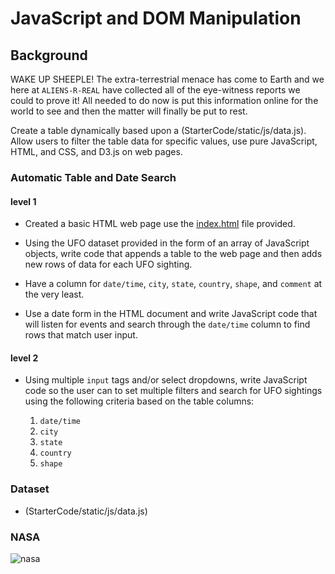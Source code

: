 # JavaScript and DOM Manipulation

## Background

WAKE UP SHEEPLE! The extra-terrestrial menace has come to Earth and we here at `ALIENS-R-REAL` have collected all of the eye-witness reports we could to prove it! All needed to do now is put this information online for the world to see and then the matter will finally be put to rest.

Create a table dynamically based upon a (StarterCode/static/js/data.js). 
Allow users to filter the table data for specific values, use pure JavaScript, HTML, and CSS, and D3.js on web pages.

### Automatic Table and Date Search 
#### level 1 
* Created a basic HTML web page use the [index.html](StarterCode/index.html) file provided.

* Using the UFO dataset provided in the form of an array of JavaScript objects, write code that appends a table to the web page and then adds new rows of data for each UFO sighting.

* Have a column for `date/time`, `city`, `state`, `country`, `shape`, and `comment` at the very least.

* Use a date form in the HTML document and write JavaScript code that will listen for events and search through the `date/time` column to find rows that match user input.
#### level 2
* Using multiple `input` tags and/or select dropdowns, write JavaScript code so the user can to set multiple filters and search for UFO sightings using the following criteria based on the table columns:

  1. `date/time`
  2. `city`
  3. `state`
  4. `country`
  5. `shape`


### Dataset

* (StarterCode/static/js/data.js)

### NASA

![nasa](https://user-images.githubusercontent.com/44017368/92583682-da227780-f2d1-11ea-9223-8f5b3a6ea30f.jpg)


